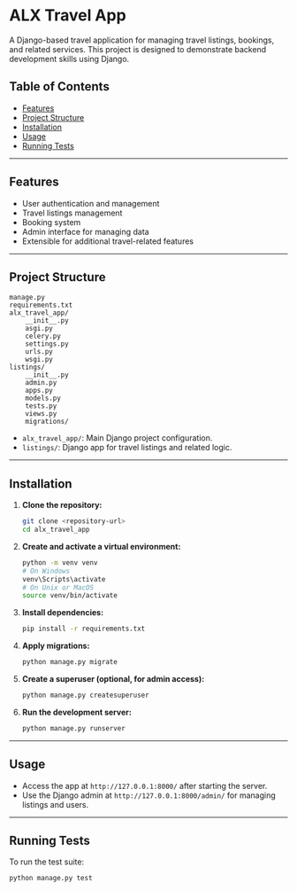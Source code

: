 # ALX Travel App

A Django-based travel application for managing travel listings, bookings, and related services. This project is  designed to demonstrate backend development skills using Django.

## Table of Contents

- [Features](#features)
- [Project Structure](#project-structure)
- [Installation](#installation)
- [Usage](#usage)
- [Running Tests](#running-tests)

---

## Features

- User authentication and management
- Travel listings management
- Booking system
- Admin interface for managing data
- Extensible for additional travel-related features

---

## Project Structure

```
manage.py
requirements.txt
alx_travel_app/
    __init__.py
    asgi.py
    celery.py
    settings.py
    urls.py
    wsgi.py
listings/
    __init__.py
    admin.py
    apps.py
    models.py
    tests.py
    views.py
    migrations/
```

- `alx_travel_app/`: Main Django project configuration.
- `listings/`: Django app for travel listings and related logic.

---

## Installation

1. **Clone the repository:**
   ```bash
   git clone <repository-url>
   cd alx_travel_app
   ```
2. **Create and activate a virtual environment:**
   ```bash
   python -m venv venv
   # On Windows
   venv\Scripts\activate
   # On Unix or MacOS
   source venv/bin/activate
   ```
3. **Install dependencies:**
   ```bash
   pip install -r requirements.txt
   ```
4. **Apply migrations:**
   ```bash
   python manage.py migrate
   ```
5. **Create a superuser (optional, for admin access):**
   ```bash
   python manage.py createsuperuser
   ```
6. **Run the development server:**
   ```bash
   python manage.py runserver
   ```
---

## Usage

- Access the app at `http://127.0.0.1:8000/` after starting the server.
- Use the Django admin at `http://127.0.0.1:8000/admin/` for managing listings and users.

---

## Running Tests

To run the test suite:

```bash
python manage.py test
```


